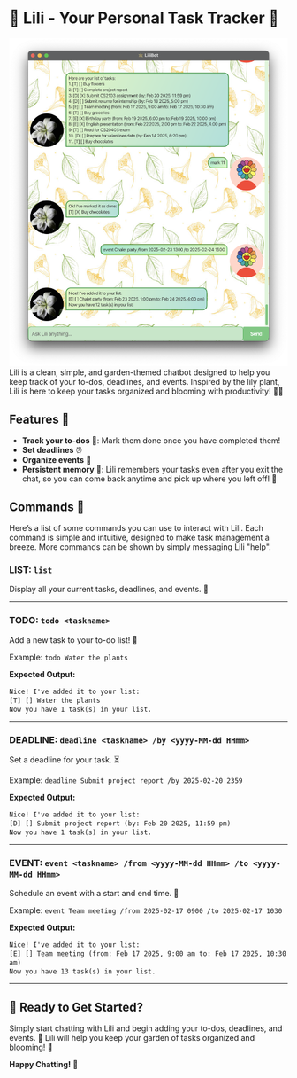 # 🌸 Lili - Your Personal Task Tracker 🌸

![Ui.png](Ui.png)
Lili is a clean, simple, and garden-themed chatbot designed to help you keep track of your to-dos,
deadlines, and events. Inspired by the lily plant, Lili is here to keep your tasks organized
and blooming with productivity! 🌿🌸

## Features 🌱

- **Track your to-dos** 📝: Mark them done once you have completed them!
- **Set deadlines** ⏰
- **Organize events** 📅
- **Persistent memory** 🧠: Lili remembers your tasks even after you exit the chat, so you can come back anytime
and pick up where you left off! 🌟

## Commands 💬
Here’s a list of some commands you can use to interact with Lili. Each command is simple and intuitive,
designed to make task management a breeze. More commands can be shown by simply messaging Lili "help".

### LIST: `list`
Display all your current tasks, deadlines, and events. 🌻

---
### TODO: `todo <taskname>`
Add a new task to your to-do list! 🌸

Example: `todo Water the plants`

**Expected Output:**
```
Nice! I've added it to your list:
[T] [] Water the plants
Now you have 1 task(s) in your list.
```

---
### DEADLINE: `deadline <taskname> /by <yyyy-MM-dd HHmm>`
Set a deadline for your task. ⏳

Example: `deadline Submit project report /by 2025-02-20 2359`

**Expected Output:**
```
Nice! I've added it to your list:
[D] [] Submit project report (by: Feb 20 2025, 11:59 pm)
Now you have 1 task(s) in your list.
```

---
### EVENT: `event <taskname> /from <yyyy-MM-dd HHmm> /to <yyyy-MM-dd HHmm>`
Schedule an event with a start and end time. 🌷

Example: `event Team meeting /from 2025-02-17 0900 /to 2025-02-17 1030`

**Expected Output:**
```
Nice! I've added it to your list:
[E] [] Team meeting (from: Feb 17 2025, 9:00 am to: Feb 17 2025, 10:30 am)
Now you have 13 task(s) in your list.
```

---
## 🌷 Ready to Get Started?

Simply start chatting with Lili and begin adding your to-dos, deadlines, and events. 🌸
Lili will help you keep your garden of tasks organized and blooming! 🌿

**Happy Chatting!** 🌼